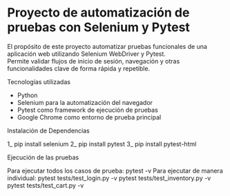 # Proyecto de automatización de pruebas con Selenium y Pytest

El propósito de este proyecto automatizar pruebas funcionales de una aplicación web utilizando Selenium WebDriver y Pytest.  
Permite validar flujos de inicio de sesión, navegación y otras funcionalidades clave de forma rápida y repetible.

Tecnologías utilizadas
- Python
- Selenium para la automatización del navegador  
- Pytest como framework de ejecución de pruebas  
- Google Chrome como entorno de prueba principal


Instalación de Dependencias

1_ pip install selenium
2_ pip install pytest
3_ pip install pytest-html

Ejecución de las pruebas

Para ejecutar todos los casos de prueba: pytest -v
Para ejecutar de manera individual: 
pytest tests/test_login.py -v
pytest tests/test_inventory.py -v
pytest tests/test_cart.py -v 